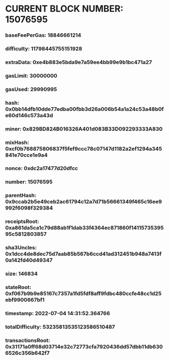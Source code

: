 # CURRENT BLOCK NUMBER: 15076595

### baseFeePerGas: 18846661214
### difficulty: 11798445755151928
### extraData: 0xe4b883e5bda9e7a59ee4bb99e9b1bc471a27
### gasLimit: 30000000
### gasUsed: 29990995
### hash: 0x0bb14dfb10dde77edba00fbb3d26a006b54a1a24c53a48b0fe60d146c573a43d
### miner: 0x829BD824B016326A401d083B33D092293333A830
### mixHash: 0xcf0b768875806837f5fef9ccc78c07147d1182a2ef1294a345841e70cce1e9a4
### nonce: 0xdc2a17477d20dfcc
### number: 15076595
### parentHash: 0x9ccab2b5e49ceb2ac61794c12a7d71b56661349f465c16ee9992f6098f329384
### receiptsRoot: 0xa861da5ca1c79d88ab1f1dab33f4364ec871860f1411573539595c5812803857
### sha3Uncles: 0x1dcc4de8dec75d7aab85b567b6ccd41ad312451b948a7413f0a142fd40d49347
### size: 146834
### stateRoot: 0xf067b9b9e85167c7357a1fd5fdf8aff9fdbc480ccfe48cc1d25ebf9900667bf1
### timestamp: 2022-07-04 14:31:52.364766
### totalDifficulty: 53235813535123586510487
### transactionsRoot: 0x31171a0ff68d03714e32c72773cfa7920436dd57dbb11db6306526c356b642f7
